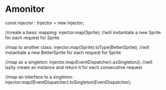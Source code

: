 Amonitor
========
const injector : Injector = new Injector;

//create a basic mapping:
injector.map(Sprite); //will instantiate a new Sprite for each request for Sprite

//map to another class:
injector.map(Sprite).toType(BetterSprite); //will instantiate a new BetterSprite for each request for Sprite

//map as a singleton:
injector.map(EventDispatcher).asSingleton(); //will lazily create an instance and return it for each consecutive request

//map an interface to a singleton:
injector.map(IEventDispatcher).toSingleton(EventDispatcher);
